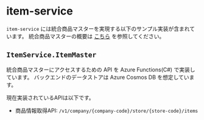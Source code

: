 # item-service

`item-service` には統合商品マスターを実現する以下のサンプル実装が含まれています。
統合商品マスターの概要は [こちら](../../docs/item-master.md) を参照してください。

## `ItemService.ItemMaster`

統合商品マスターにアクセスするための API を Azure Functions(C#) で実装しています。
バックエンドのデータストアは Azure Cosmos DB を想定しています。

現在実装されているAPIは以下です。

- 商品情報取得API: `/v1/company/{company-code}/store/{store-code}/items`